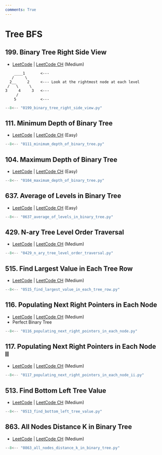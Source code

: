```yaml
---
comments: True
---
```


# Tree BFS

## 199. Binary Tree Right Side View

-   [LeetCode](https://leetcode.com/problems/binary-tree-right-side-view/) | [LeetCode CH](https://leetcode.cn/problems/binary-tree-right-side-view/) (Medium)
```plaintext
    ____1       <---
   /     \
  2__     2     <--- Look at the rightmost node at each level
 /   \     \
3     4     3   <---
     /
    5           <---
```

```python
--8<-- "0199_binary_tree_right_side_view.py"
```

## 111. Minimum Depth of Binary Tree

-   [LeetCode](https://leetcode.com/problems/minimum-depth-of-binary-tree/) | [LeetCode CH](https://leetcode.cn/problems/minimum-depth-of-binary-tree/) (Easy)

```python
--8<-- "0111_minimum_depth_of_binary_tree.py"
```

## 104. Maximum Depth of Binary Tree

-   [LeetCode](https://leetcode.com/problems/maximum-depth-of-binary-tree/) | [LeetCode CH](https://leetcode.cn/problems/maximum-depth-of-binary-tree/) (Easy)

```python
--8<-- "0104_maximum_depth_of_binary_tree.py"
```

## 637. Average of Levels in Binary Tree

-   [LeetCode](https://leetcode.com/problems/average-of-levels-in-binary-tree/) | [LeetCode CH](https://leetcode.cn/problems/average-of-levels-in-binary-tree/) (Easy)

```python
--8<-- "0637_average_of_levels_in_binary_tree.py"
```

## 429. N-ary Tree Level Order Traversal

-   [LeetCode](https://leetcode.com/problems/n-ary-tree-level-order-traversal/) | [LeetCode CH](https://leetcode.cn/problems/n-ary-tree-level-order-traversal/) (Medium)

```python
--8<-- "0429_n_ary_tree_level_order_traversal.py"
```

## 515. Find Largest Value in Each Tree Row

-   [LeetCode](https://leetcode.com/problems/find-largest-value-in-each-tree-row/) | [LeetCode CH](https://leetcode.cn/problems/find-largest-value-in-each-tree-row/) (Medium)

```python
--8<-- "0515_find_largest_value_in_each_tree_row.py"
```

## 116. Populating Next Right Pointers in Each Node

-   [LeetCode](https://leetcode.com/problems/populating-next-right-pointers-in-each-node/) | [LeetCode CH](https://leetcode.cn/problems/populating-next-right-pointers-in-each-node/) (Medium)
-   Perfect Binary Tree

```python
--8<-- "0116_populating_next_right_pointers_in_each_node.py"
```

## 117. Populating Next Right Pointers in Each Node II

-   [LeetCode](https://leetcode.com/problems/populating-next-right-pointers-in-each-node-ii/) | [LeetCode CH](https://leetcode.cn/problems/populating-next-right-pointers-in-each-node-ii/) (Medium)

```python
--8<-- "0117_populating_next_right_pointers_in_each_node_ii.py"
```

## 513. Find Bottom Left Tree Value

-   [LeetCode](https://leetcode.com/problems/find-bottom-left-tree-value/) | [LeetCode CH](https://leetcode.cn/problems/find-bottom-left-tree-value/) (Medium)

```python
--8<-- "0513_find_bottom_left_tree_value.py"
```

## 863. All Nodes Distance K in Binary Tree

-   [LeetCode](https://leetcode.com/problems/all-nodes-distance-k-in-binary-tree/) | [LeetCode CH](https://leetcode.cn/problems/all-nodes-distance-k-in-binary-tree/) (Medium)

```python
--8<-- "0863_all_nodes_distance_k_in_binary_tree.py"
```

